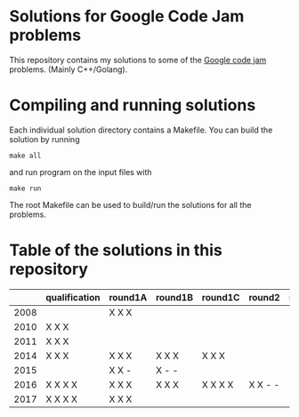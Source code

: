 # Solutions for Google Code Jam problems

This repository contains my solutions to some of the
[Google code jam](#https://code.google.com/codejam/) problems.
(Mainly C++/Golang).

# Compiling and running solutions

Each individual solution directory contains a Makefile. You can
build the solution by running

    make all
    
and run program on the input files with

    make run

The root Makefile can be used to build/run the solutions for all
the problems.

# Table of the solutions in this repository

|      | qualification | round1A | round1B | round1C | round2  | round3  | finals |
| ---- | ------------- | ------- | ------- | ------- | ------- | ------- | ------ |
| 2008 |               | X X X   |         |         |         |         |        |
| 2010 | X X X         |         |         |         |         |         |        |
| 2011 | X X X         |         |         |         |         |         |        |
| 2014 | X X X         | X X X   | X X X   | X X X   |         |         |        |
| 2015 |               | X X -   | X - -   |         |         |         |        |
| 2016 | X X X X       | X X X   | X X X   | X X X X | X X - - |         |        |
| 2017 | X X X X       | X X X   |         |         |         |         |        |
